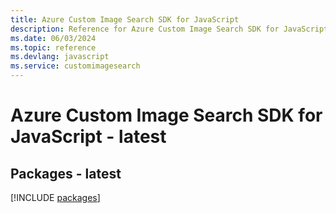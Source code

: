 ```yaml
---
title: Azure Custom Image Search SDK for JavaScript
description: Reference for Azure Custom Image Search SDK for JavaScript
ms.date: 06/03/2024
ms.topic: reference
ms.devlang: javascript
ms.service: customimagesearch
---
```

# Azure Custom Image Search SDK for JavaScript - latest
## Packages - latest
[!INCLUDE [packages](custom-image-search-index.md)]